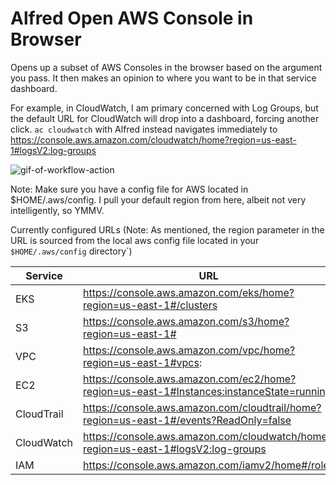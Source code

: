 # Alfred Open AWS Console in Browser

Opens up a subset of AWS Consoles in the browser based on the argument you pass. It then makes an opinion to where you want to be in that service dashboard.

For example, in CloudWatch, I am primary concerned with Log Groups, but the default URL for CloudWatch will drop into a dashboard, forcing another click. `ac cloudwatch` with Alfred instead navigates immediately to https://console.aws.amazon.com/cloudwatch/home?region=us-east-1#logsV2:log-groups

![gif-of-workflow-action](https://user-images.githubusercontent.com/960210/146687892-b6dd091c-81c6-42e0-99a8-fd4766d953a1.gif)

Note: Make sure you have a config file for AWS located in $HOME/.aws/config. I pull your default region from here, albeit not very intelligently, so YMMV.


Currently configured URLs (Note: As mentioned, the region parameter in the URL is sourced from the local aws config file located in your `$HOME/.aws/config` directory`)


| Service   |  URL  |
|---        |---    |
| EKS       |  https://console.aws.amazon.com/eks/home?region=us-east-1#/clusters     |   
| S3  |  https://console.aws.amazon.com/s3/home?region=us-east-1# |   
| VPC  | https://console.aws.amazon.com/vpc/home?region=us-east-1#vpcs:   |   
| EC2 | https://console.aws.amazon.com/ec2/home?region=us-east-1#Instances:instanceState=running |
| CloudTrail | https://console.aws.amazon.com/cloudtrail/home?region=us-east-1#/events?ReadOnly=false |
| CloudWatch | https://console.aws.amazon.com/cloudwatch/home?region=us-east-1#logsV2:log-groups |
| IAM | https://console.aws.amazon.com/iamv2/home#/roles |
